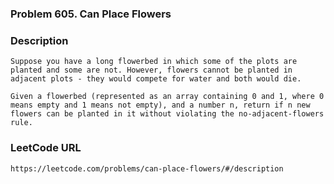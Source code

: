 ### Problem 605. Can Place Flowers

### Description
	Suppose you have a long flowerbed in which some of the plots are planted and some are not. However, flowers cannot be planted in adjacent plots - they would compete for water and both would die.

	Given a flowerbed (represented as an array containing 0 and 1, where 0 means empty and 1 means not empty), and a number n, return if n new flowers can be planted in it without violating the no-adjacent-flowers rule.

### LeetCode URL
	https://leetcode.com/problems/can-place-flowers/#/description
